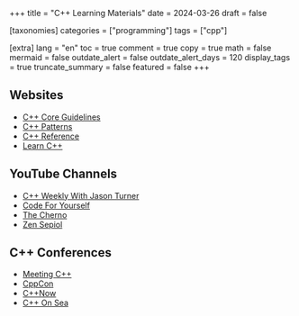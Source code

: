 +++
title = "C++ Learning Materials"
date = 2024-03-26
draft = false

[taxonomies]
categories = ["programming"]
tags = ["cpp"]

[extra]
lang = "en"
toc = true
comment = true
copy = true
math = false
mermaid = false
outdate_alert = false
outdate_alert_days = 120
display_tags = true
truncate_summary = false
featured = false
+++

## Websites
- [C++ Core Guidelines](https://isocpp.github.io/CppCoreGuidelines/CppCoreGuidelines)
- [C++ Patterns](https://cpppatterns.com/)
- [C++ Reference](https://en.cppreference.com/w/)
- [Learn C++](https://www.learncpp.com/)

## YouTube Channels

- [C++ Weekly With Jason Turner](https://www.youtube.com/@cppweekly)
- [Code For Yourself](https://www.youtube.com/@CodeForYourself)
- [The Cherno](https://www.youtube.com/@TheCherno)
- [Zen Sepiol](https://www.youtube.com/@ZenSepiol)

## C++ Conferences

- [Meeting C++](https://meetingcpp.com/)
- [CppCon](https://cppcon.org/)
- [C++Now](https://cppnow.org/)
- [C++ On Sea](https://cpponsea.uk/)
